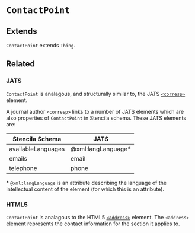 # `ContactPoint`

## Extends

`ContactPoint` extends `Thing`.

## Related

### JATS

`ContactPoint` is analagous, and structurally similar to, the JATS [`<corresp>`](https://jats.nlm.nih.gov/archiving/tag-library/1.1/element/corresp.html) element.

A journal author `<corresp>` links to a number of JATS elements which
are also properties of `ContactPoint` in Stencila schema. These JATS elements are:

| Stencila Schema    | JATS                |
| ------------------ | ------------------- |
| availableLanguages | @xml:langLanguage\* |
| emails             | email               |
| telephone          | phone               |

\* `@xml:langLanguage` is an attribute describing the language of the intellectual content of the element (for which this is an attribute).

### HTML5

`ContactPoint` is analagous to the HTML5 [`<address>`](https://dev.w3.org/html5/html-author/#the-address-element) element. The `<address>` element represents the contact information for the section it applies to.
